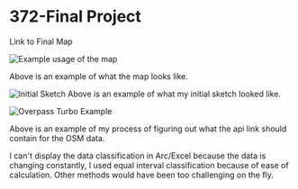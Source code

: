 # 372-Final Project
Link to Final Map

![Example usage of the map](https://github.com/thehellomartian/372-FinalProject/main/MapExample.jpg "Example usage of the map")

Above is an example of what the map looks like. 

![Initial Sketch](https://github.com/thehellomartian/372-FinalProject/main/372-initialsketch.jpg "Initial Sketch")
Above is an example of what my initial sketch looked like.

![Overpass Turbo Example](https://github.com/thehellomartian/372-FinalProject/main/372-dataExample.jpg "Overpass Turbo Example")

Above is an example of my process of figuring out what the api link should contain for the OSM data. 

I can't display the data classification in Arc/Excel because the data is changing constantly, I used equal interval classification because of ease of calculation. Other methods would have been too challenging on the fly.
